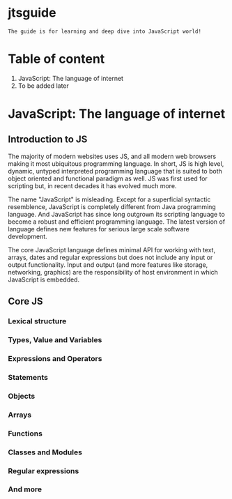 # jtsguide
`The guide is for learning and deep dive into JavaScript world!`

# Table of content
1. JavaScript: The language of internet
2. To be added later

# JavaScript: The language of internet
## Introduction to JS
The majority of modern websites uses JS, and all modern web browsers making it most ubiquitous programming language. In short, JS is high level, dynamic, untyped interpreted programming language that is suited to both object oriented and functional paradigm as well. JS was first used for scripting but, in recent decades it has evolved much more.

The name "JavaScript" is misleading. Except for a superficial syntactic resemblence, JavaScript is completely different from Java programming language. And JavaScript has since long outgrown its scripting language to become a robust and efficient programming language. The latest version of language defines new features for serious large scale software development.

The core JavaScript language defines minimal API for working with text, arrays, dates and regular expressions but does not include any input or output functionality. Input and output (and more features like storage, networking, graphics) are the responsibility of host environment in which JavaScript is embedded.

## Core JS
### Lexical structure

### Types, Value and Variables

### Expressions and Operators

### Statements

### Objects

### Arrays

### Functions

### Classes and Modules

### Regular expressions

### And more